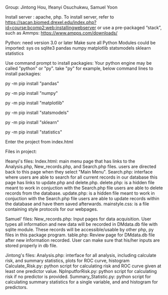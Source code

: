 Group: Jintong Hou, Ifeanyi Osuchukwu, Samuel Yoon

Install server : apache, php.
To install server, refer to https://sacan.biomed.drexel.edu/index.php?id=course:bcomp2:web:installingwebserver
or use a pre-packaged “stack”, such as Ammps: https://www.ampps.com/downloads/

Python: need version 3.0 or later
Make sure all Python Modules could be imported:
sys os sqlite3 pandas numpy matplotlib statsmodels sklearn statistics

Use command prompt to install packagies:
Your python engine may be called "python" or "py". take "py" for example, below command lines to install packagies:

py -m pip install "pandas"

py -m pip install "numpy"

py -m pip install "matplotlib"

py -m pip install "statsmodels"

py -m pip install "sklearn"

py -m pip install "statistics"

Enter the project from index.html

Files in project:

Ifeanyi's files:
Index.html: main menu page that has links to the Analysis.php, New_records.php, and Search.php files. users are directed back to this page when they select "Main Menu".
Search.php: interface where users are able to search for all current records in our database this page has links to update.php and delete.php.
delete.php: is a hidden file meant to work in conjuction with the Search.php file users are able to delete records from the database.
update.php: is a hidden file meant to work in conjuction with the Search.php file users are able to update records within the database and have them saved afterwards.
mainstyle.css: is a file containing style protocols for our webpages.


Samuel' files:
New_records.php: Input pages for data acquisition. User types all information and new data will be recorded in DMdata.db file with sqlite module. These records will be accessible/usable by other php, py files in this package program.
table.php: Review page for DMdata.db file after new information recorded. User can make sure that his/her inputs are stored properly in db file. 

Jintong's files:
Analysis.php: interface for all analysis, including calculate risk, and summary statistics, plots for ROC curve, histogram
Calculate_Risk.py: python script for calculating risk and ROC curve given at least one predictor value.
NpInputforRisk.py: python script for calculating risk if no predictor is provided.
Summary_Statistic.py: python script for calculating summary statistics for a single variable, and and histogram for predictors.




